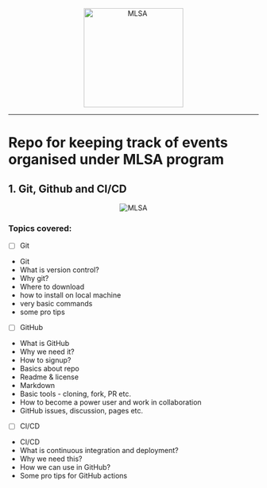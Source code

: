 
<center><img src="https://user-images.githubusercontent.com/40523329/127850620-6f1812ff-a32c-4c48-875e-7d63a1f601d3.png" alt="MLSA" width="200px"></center>

---
# Repo for keeping track of events organised under MLSA program

## 1. Git, Github and CI/CD
<center><img src="https://user-images.githubusercontent.com/40523329/127851002-e2b352ec-b1d2-4355-bf37-24bf5584e501.png" alt="MLSA"></center>

### Topics covered:

- [ ] Git
- Git
- What is version control?
- Why git?
- Where to download
- how to install on local machine
- very basic commands
- some pro tips

- [ ] GitHub
- What is GitHub
- Why we need it?
- How to signup?
- Basics about repo
- Readme & license
- Markdown
- Basic tools - cloning, fork, PR etc.
- How to become a power user and work in collaboration
- GitHub issues, discussion, pages etc.

- [ ] CI/CD
- CI/CD
- What is continuous integration and deployment?
- Why we need this?
- How we can use in GitHub?
- Some pro tips for GitHub actions
